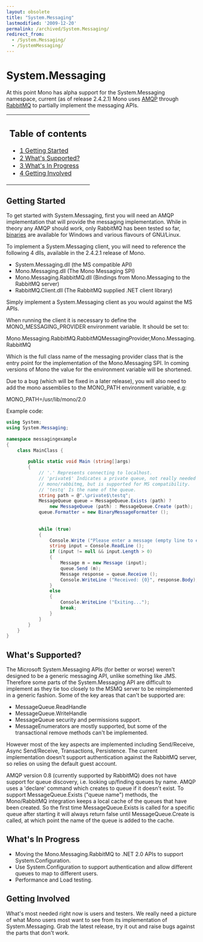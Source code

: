 ```yaml
---
layout: obsolete
title: "System.Messaging"
lastmodified: '2009-12-20'
permalink: /archived/System.Messaging/
redirect_from:
  - /System.Messaging/
  - /SystemMessaging/
---
```


System.Messaging
================

 At this point Mono has alpha support for the System.Messaging namespace, current (as of release 2.4.2.1) Mono uses [AMQP](http://www.amqp.org) through [RabbitMQ](http://www.rabbitmq.com) to partially implement the messaging APIs.

<table>
<col width="100%" />
<tbody>
<tr class="odd">
<td align="left"><h2>Table of contents</h2>
<ul>
<li><a href="#getting-started">1 Getting Started</a></li>
<li><a href="#whats-supported">2 What's Supported?</a></li>
<li><a href="#whats-in-progress">3 What's In Progress</a></li>
<li><a href="#getting-involved">4 Getting Involved</a></li>
</ul></td>
</tr>
</tbody>
</table>

Getting Started
---------------

To get started with System.Messaging, first you will need an AMQP implementation that will provide the messaging implementation. While in theory any AMQP should work, only RabbitMQ has been tested so far, [binaries](http://www.rabbitmq.com/download.html) are available for Windows and various flavours of GNU/Linux.

To implement a System.Messaging client, you will need to reference the following 4 dlls, available in the 2.4.2.1 release of Mono.

-   System.Messaging.dll (the MS compatible API)
-   Mono.Messaging.dll (The Mono Messaging SPI)
-   Mono.Messaging.RabbitMQ.dll (Bindings from Mono.Messaging to the RabbitMQ server)
-   RabbitMQ.Client.dll (The RabbitMQ supplied .NET client library)

Simply implement a System.Messaging client as you would against the MS APIs.

When running the client it is necessary to define the MONO\_MESSAGING\_PROVIDER environment variable. It should be set to:

Mono.Messaging.RabbitMQ.RabbitMQMessagingProvider,Mono.Messaging.RabbitMQ

Which is the full class name of the messaging provider class that is the entry point for the implementation of the Mono.Messaging SPI. In coming versions of Mono the value for the environment variable will be shortened.

Due to a bug (which will be fixed in a later release), you will also need to add the mono assemblies to the MONO\_PATH environment variable, e.g:

MONO\_PATH=/usr/lib/mono/2.0

Example code:

``` csharp
using System;
using System.Messaging;
 
namespace messagingexample
{
    class MainClass {
 
        public static void Main (string[]args)
        {
            // '.' Represents connecting to localhost.
            // 'private$' Indicates a private queue, not really needed for
            // mono/rabbitmq, but is supported for MS compatibility.
            // 'testq' Is the name of the queue.
            string path = @".\private$\testq";
            MessageQueue queue = MessageQueue.Exists (path) ?
                new MessageQueue (path) : MessageQueue.Create (path);
            queue.Formatter = new BinaryMessageFormatter ();
 
 
            while (true)
            {
                Console.Write ("Please enter a message (empty line to exit): ");
                string input = Console.ReadLine ();
                if (input != null && input.Length > 0)
                {
                    Message m = new Message (input);
                    queue.Send (m);
                    Message response = queue.Receive ();
                    Console.WriteLine ("Received: {0}", response.Body);
                }
                else
                {
                    Console.WriteLine ("Exiting...");
                    break;
                }
            }
        }
    }
}
```

What's Supported?
-----------------

The Microsoft System.Messaging APIs (for better or worse) weren't designed to be a generic messaging API, unlike something like JMS. Therefore some parts of the System.Messaging API are difficult to implement as they tie too closely to the MSMQ server to be reimplemented in a generic fashion. Some of the key areas that can't be supported are:

-   MessageQueue.ReadHandle
-   MessageQueue.WriteHandle
-   MessageQueue security and permissions support.
-   MessageEnumerators are mostly supported, but some of the transactional remove methods can't be implemented.

However most of the key aspects are implemented including Send/Receive, Async Send/Receive, Transactions, Persistence. The current implementation doesn't support authentication against the RabbitMQ server, so relies on using the default guest account.

AMQP version 0.8 (currently supported by RabbitMQ) does not have support for queue discovery, i.e. looking up/finding queues by name. AMQP uses a 'declare' command which creates to queue if it doesn't exist. To support MessageQueue.Exists ("queue name") methods, the Mono/RabbitMQ integration keeps a local cache of the queues that have been created. So the first time MessageQueue.Exists is called for a specific queue after starting it will always return false until MessageQueue.Create is called, at which point the name of the queue is added to the cache.

What's In Progress
------------------

-   Moving the Mono.Messaging.RabbitMQ to .NET 2.0 APIs to support System.Configuration.
-   Use System.Configuration to support authentication and allow different queues to map to different users.
-   Performance and Load testing.

Getting Involved
----------------

What's most needed right now is users and testers. We really need a picture of what Mono users most want to see from its implementation of System.Messaging. Grab the latest release, try it out and raise bugs against the parts that don't work.

